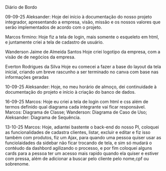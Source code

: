 Diário de Bordo

09-09-25
Aleksander:
    Hoje dei início à documentação do nosso projeto integrador, apresentando a empresa, visão, missão e os nossos valores
que serão implementados de acordo com o projeto.

Marcos firmino:
    Hoje fiz a tela de login, mais somente o esqueleto em html, e juntamente criei a tela de cadastro de usuário.

Wanderson Jaime de Almeida Santos
    Hoje criei logotipo da empresa, com a visão de de negócios da empresa.

Everton Rodrigues da Silva
    Hoje eu comecei a fazer a base do layout da tela inicial, criando um breve rascunho a ser terminado no canva com base nas informações geradas   


10-09-25
Aleksander:
    Hoje, no meu horário de almoço, dei continuidade à documentação do projeto e início à criação do banco de dados.

16-09-25
Marcos:
    Hoje eu criei a tela de login com html e css além de termos definido qual diagrama cada integrante vai ficar responsável.
    Marcos:     Diagrama de Classe;
    Wanderson:  Diagrama de Caso de Uso;
    Aleksander: Diagrama de Sequência.

13-10-25
Marcos:
   Hoje, adiantei bastente o back-end do nosso PI, coloquei as funcionalidades de cadastra clientes, listar, excluir e editar 
   e fiz isso também com produtos, fiz um Ajax, para quando uma pessoa quiser usar as funciolaidades da sidebar não ficar trocando de tela, e sim só mudará o contéudo da dashbord
   agilizando o processo, e por fim coloquei alguns cards para a pessoa ter um acesso mais rapido quando ela quiser e estiver com pressa, além de adicionar a buscar pelo cliente pelo nome,cpf ou sobrenome.
